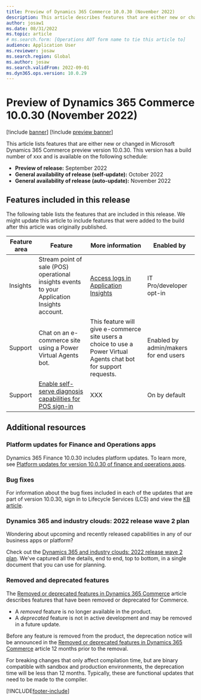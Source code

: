 ```yaml
---
title: Preview of Dynamics 365 Commerce 10.0.30 (November 2022)
description: This article describes features that are either new or changed in Microsoft Dynamics 365 Commerce 10.0.30. 
author: josaw1
ms.date: 08/31/2022
ms.topic: article
# ms.search.form: [Operations AOT form name to tie this article to]
audience: Application User
ms.reviewer: josaw
ms.search.region: Global
ms.author: josaw
ms.search.validFrom: 2022-09-01
ms.dyn365.ops.version: 10.0.29
---
```


# Preview of Dynamics 365 Commerce 10.0.30 (November 2022)

[!include [banner](../includes/banner.md)]
[!include [preview banner](../includes/preview-banner.md)]

This article lists features that are either new or changed in Microsoft Dynamics 365 Commerce preview version 10.0.30. This version has a build number of xxx and is available on the following schedule:

- **Preview of release:** September 2022
- **General availability of release (self-update):** October 2022
- **General availability of release (auto-update):** November 2022

## Features included in this release

The following table lists the features that are included in this release. We might update this article to include features that were added to the build after this article was originally published.

| Feature area | Feature | More information | Enabled by |
|---------|------------------|----------------|--------------| 
| Insights  |  Stream point of sale (POS) operational insights events to your Application Insights account. | [Access logs in Application Insights](../dev-itpro/retail-component-events-diagnostics-troubleshooting.md#enable-diagnostic-events-in-application-insights)   |  IT Pro/developer opt-in   |
| Support   | Chat on an e-commerce site using a Power Virtual Agents bot. | This feature will give e-commerce site users a choice to use a Power Virtual Agents chat bot for support requests. | Enabled by admin/makers for end users |
| Support  | [Enable self-serve diagnosis capabilities for POS sign-in](/dynamics365-release-plan/2022wave2/commerce/dynamics365-commerce/enable-self-serve-diagnosis-capabilities-pos-sign-in)  |  XXX  | On by default |


## Additional resources

### Platform updates for Finance and Operations apps

Dynamics 365 Finance 10.0.30 includes platform updates. To learn more, see [Platform updates for version 10.0.30 of finance and operations apps](../../fin-ops-core/dev-itpro/get-started/whats-new-platform-updates-10-0-30.md).

### Bug fixes

For information about the bug fixes included in each of the updates that are part of version 10.0.30, sign in to Lifecycle Services (LCS) and view the [KB article](https://fix.lcs.dynamics.com/Issue/Details?bugId=726559&dbType=3&qc=ec3e3846199f5d3a27a0c4949e3902ffdbc87560f0cf928c4838b3bdd421633c). 

### Dynamics 365 and industry clouds: 2022 release wave 2 plan

Wondering about upcoming and recently released capabilities in any of our business apps or platform?

Check out the [Dynamics 365 and industry clouds: 2022 release wave 2 plan](/dynamics365-release-plan/2022wave2/). We've captured all the details, end to end, top to bottom, in a single document that you can use for planning.

### Removed and deprecated features

The [Removed or deprecated features in Dynamics 365 Commerce](removed-deprecated-features-commerce.md) article describes features that have been removed or deprecated for Commerce.

- A *removed* feature is no longer available in the product.
- A *deprecated* feature is not in active development and may be removed in a future update.

Before any feature is removed from the product, the deprecation notice will be announced in the [Removed or deprecated features in Dynamics 365 Commerce](removed-deprecated-features-commerce.md) article 12 months prior to the removal.

For breaking changes that only affect compilation time, but are binary compatible with sandbox and production environments, the deprecation time will be less than 12 months. Typically, these are functional updates that need to be made to the compiler.

[!INCLUDE[footer-include](../../includes/footer-banner.md)]
